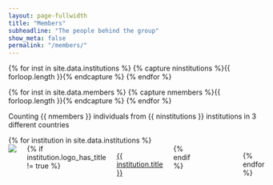 ```yaml
---
layout: page-fullwidth
title: "Members"
subheadline: "The people behind the group"
show_meta: false
permalink: "/members/"
---
```


{% for inst in site.data.institutions %}
  {% capture ninstitutions %}{{ forloop.length }}{% endcapture %}
{% endfor %}

{% for inst in site.data.members %}
  {% capture nmembers %}{{ forloop.length }}{% endcapture %}
{% endfor %}

Counting {{ nmembers }} individuals from {{ ninstitutions }} institutions in 3 different countries

<div class="row">
  {% for institution in site.data.institutions %}
    <div class="medium-6 large-4 columns">
      <a href="{{ institution.url }}">
        <img class="t30 b15" src="{{ site.url }}/images/institutions/{{ institution.logo }}">
      </a>
      {% if institution.logo_has_title != true %}
        <p>
          <a href="{{ institution.url }}">{{ institution.title }}</a>
        </p>
      {% endif %}

<!--      <ul>-->
      {% for member in site.data.members %}
        {% if member.affiliation == institution.name %}
        <div class="row">
<!--          <li>-->
          {% if member.img %}
          
            <!-- If there is an image, use it           -->
            <div class="small-3 columns">
              <a href="{{ member.url }}">
                <img src="{{ site.url }}/images/members/{{ member.img }}">
              </a>
            </div><!-- /.small-3.columns -->
            
          {% else %}
            <!-- If no image, leave an empty space         -->
            <div class="small-3 columns">
              &nbsp;
            </div><!-- /.small-3.columns -->
          {% endif %}

          <div class="small-9 columns end">
            <a href="{{ member.url }}">
              {{ member.name }}
            </a>
            <p>
              {{ member.position }}
            </p>
          </div><!-- /.small-9.columns -->
<!--          </li>-->
        </div><!-- /.row -->

        {% endif %}
      {% endfor %}
<!--      </ul>-->
    </div><!-- /.medium-6.columns -->
  {% endfor %}
</div><!-- /.row -->

